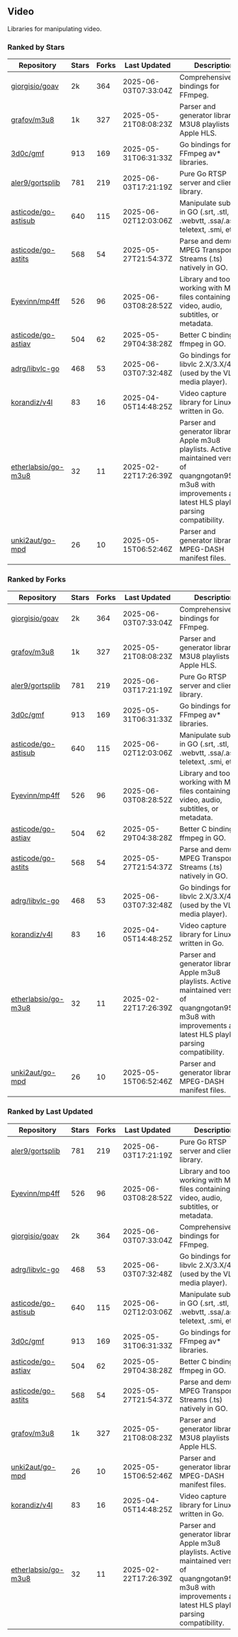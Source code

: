 ## Video

Libraries for manipulating video.

### Ranked by Stars

| Repository | Stars | Forks | Last Updated | Description | 
|------------|-------|-------|--------------|-------------|
| [giorgisio/goav](https://github.com/giorgisio/goav) | 2k | 364 | 2025-06-03T07:33:04Z |  Comprehensive Go bindings for FFmpeg. |
| [grafov/m3u8](https://github.com/grafov/m3u8) | 1k | 327 | 2025-05-21T08:08:23Z |  Parser and generator library of M3U8 playlists for Apple HLS. |
| [3d0c/gmf](https://github.com/3d0c/gmf) | 913 | 169 | 2025-05-31T06:31:33Z |  Go bindings for FFmpeg av\* libraries. |
| [aler9/gortsplib](https://github.com/aler9/gortsplib) | 781 | 219 | 2025-06-03T17:21:19Z |  Pure Go RTSP server and client library. |
| [asticode/go-astisub](https://github.com/asticode/go-astisub) | 640 | 115 | 2025-06-02T12:03:06Z |  Manipulate subtitles in GO (.srt, .stl, .ttml, .webvtt, .ssa/.ass, teletext, .smi, etc.). |
| [asticode/go-astits](https://github.com/asticode/go-astits) | 568 | 54 | 2025-05-27T21:54:37Z |  Parse and demux MPEG Transport Streams (.ts) natively in GO. |
| [Eyevinn/mp4ff](https://github.com/Eyevinn/mp4ff) | 526 | 96 | 2025-06-03T08:28:52Z |  Library and tools for working with MP4 files containing video, audio, subtitles, or metadata. |
| [asticode/go-astiav](https://github.com/asticode/go-astiav) | 504 | 62 | 2025-05-29T04:38:28Z |  Better C bindings for ffmpeg in GO. |
| [adrg/libvlc-go](https://github.com/adrg/libvlc-go) | 468 | 53 | 2025-06-03T07:32:48Z |  Go bindings for libvlc 2.X/3.X/4.X (used by the VLC media player). |
| [korandiz/v4l](https://github.com/korandiz/v4l) | 83 | 16 | 2025-04-05T14:48:25Z |  Video capture library for Linux, written in Go. |
| [etherlabsio/go-m3u8](https://github.com/etherlabsio/go-m3u8) | 32 | 11 | 2025-02-22T17:26:39Z |  Parser and generator library for Apple m3u8 playlists. Actively maintained version of quangngotan95/go-m3u8 with improvements and latest HLS playlist parsing compatibility. |
| [unki2aut/go-mpd](https://github.com/unki2aut/go-mpd) | 26 | 10 | 2025-05-15T06:52:46Z |  Parser and generator library for MPEG-DASH manifest files. |

### Ranked by Forks

| Repository | Stars | Forks | Last Updated | Description | 
|------------|-------|-------|--------------|-------------|
| [giorgisio/goav](https://github.com/giorgisio/goav) | 2k | 364 | 2025-06-03T07:33:04Z |  Comprehensive Go bindings for FFmpeg. |
| [grafov/m3u8](https://github.com/grafov/m3u8) | 1k | 327 | 2025-05-21T08:08:23Z |  Parser and generator library of M3U8 playlists for Apple HLS. |
| [aler9/gortsplib](https://github.com/aler9/gortsplib) | 781 | 219 | 2025-06-03T17:21:19Z |  Pure Go RTSP server and client library. |
| [3d0c/gmf](https://github.com/3d0c/gmf) | 913 | 169 | 2025-05-31T06:31:33Z |  Go bindings for FFmpeg av\* libraries. |
| [asticode/go-astisub](https://github.com/asticode/go-astisub) | 640 | 115 | 2025-06-02T12:03:06Z |  Manipulate subtitles in GO (.srt, .stl, .ttml, .webvtt, .ssa/.ass, teletext, .smi, etc.). |
| [Eyevinn/mp4ff](https://github.com/Eyevinn/mp4ff) | 526 | 96 | 2025-06-03T08:28:52Z |  Library and tools for working with MP4 files containing video, audio, subtitles, or metadata. |
| [asticode/go-astiav](https://github.com/asticode/go-astiav) | 504 | 62 | 2025-05-29T04:38:28Z |  Better C bindings for ffmpeg in GO. |
| [asticode/go-astits](https://github.com/asticode/go-astits) | 568 | 54 | 2025-05-27T21:54:37Z |  Parse and demux MPEG Transport Streams (.ts) natively in GO. |
| [adrg/libvlc-go](https://github.com/adrg/libvlc-go) | 468 | 53 | 2025-06-03T07:32:48Z |  Go bindings for libvlc 2.X/3.X/4.X (used by the VLC media player). |
| [korandiz/v4l](https://github.com/korandiz/v4l) | 83 | 16 | 2025-04-05T14:48:25Z |  Video capture library for Linux, written in Go. |
| [etherlabsio/go-m3u8](https://github.com/etherlabsio/go-m3u8) | 32 | 11 | 2025-02-22T17:26:39Z |  Parser and generator library for Apple m3u8 playlists. Actively maintained version of quangngotan95/go-m3u8 with improvements and latest HLS playlist parsing compatibility. |
| [unki2aut/go-mpd](https://github.com/unki2aut/go-mpd) | 26 | 10 | 2025-05-15T06:52:46Z |  Parser and generator library for MPEG-DASH manifest files. |

### Ranked by Last Updated

| Repository | Stars | Forks | Last Updated | Description | 
|------------|-------|-------|--------------|-------------|
| [aler9/gortsplib](https://github.com/aler9/gortsplib) | 781 | 219 | 2025-06-03T17:21:19Z |  Pure Go RTSP server and client library. |
| [Eyevinn/mp4ff](https://github.com/Eyevinn/mp4ff) | 526 | 96 | 2025-06-03T08:28:52Z |  Library and tools for working with MP4 files containing video, audio, subtitles, or metadata. |
| [giorgisio/goav](https://github.com/giorgisio/goav) | 2k | 364 | 2025-06-03T07:33:04Z |  Comprehensive Go bindings for FFmpeg. |
| [adrg/libvlc-go](https://github.com/adrg/libvlc-go) | 468 | 53 | 2025-06-03T07:32:48Z |  Go bindings for libvlc 2.X/3.X/4.X (used by the VLC media player). |
| [asticode/go-astisub](https://github.com/asticode/go-astisub) | 640 | 115 | 2025-06-02T12:03:06Z |  Manipulate subtitles in GO (.srt, .stl, .ttml, .webvtt, .ssa/.ass, teletext, .smi, etc.). |
| [3d0c/gmf](https://github.com/3d0c/gmf) | 913 | 169 | 2025-05-31T06:31:33Z |  Go bindings for FFmpeg av\* libraries. |
| [asticode/go-astiav](https://github.com/asticode/go-astiav) | 504 | 62 | 2025-05-29T04:38:28Z |  Better C bindings for ffmpeg in GO. |
| [asticode/go-astits](https://github.com/asticode/go-astits) | 568 | 54 | 2025-05-27T21:54:37Z |  Parse and demux MPEG Transport Streams (.ts) natively in GO. |
| [grafov/m3u8](https://github.com/grafov/m3u8) | 1k | 327 | 2025-05-21T08:08:23Z |  Parser and generator library of M3U8 playlists for Apple HLS. |
| [unki2aut/go-mpd](https://github.com/unki2aut/go-mpd) | 26 | 10 | 2025-05-15T06:52:46Z |  Parser and generator library for MPEG-DASH manifest files. |
| [korandiz/v4l](https://github.com/korandiz/v4l) | 83 | 16 | 2025-04-05T14:48:25Z |  Video capture library for Linux, written in Go. |
| [etherlabsio/go-m3u8](https://github.com/etherlabsio/go-m3u8) | 32 | 11 | 2025-02-22T17:26:39Z |  Parser and generator library for Apple m3u8 playlists. Actively maintained version of quangngotan95/go-m3u8 with improvements and latest HLS playlist parsing compatibility. |

